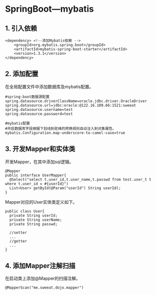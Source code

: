 # SpringBoot—mybatis

## 1. 引入依赖

```
<dependency> <!--添加Mybatis依赖 -->
    <groupId>org.mybatis.spring.boot</groupId>
    <artifactId>mybatis-spring-boot-starter</artifactId>
    <version>1.3.1</version>
</dependency>
```

## 2. 添加配置

在全局配置文件中添加数据库及mybatis配置。

```
#spring-boot数据源配置
spring.datasource.driverClassName=oracle.jdbc.driver.OracleDriver
spring.datasource.url=jdbc:oracle:@122.16.109.66:1521:sweeat
spring.datasource.username=test
spring.datasource.password=test

#mybatis配置
#开启数据库字段根据下划线到驼峰的转换规则自动注入到对象属性。
mybatis.Configuration.map-underscore-to-camel-case=true
```

## 3. 开发Mapper和实体类

开发Mapper，在其中添加sql逻辑。

```
@Mapper
public interface UserMapper{
  @Select("select t.user_id,t.user_name,t.passwd from test.user_t t where t.user_id = #{userId}")
  List<User> getById(@Param("userId") String userId);
}
```

Mapper对应的User实体类定义如下。

```
public class User{
  private String userId;
  private String userName;
  private String passwd;

  //setter
  ...
  //getter
  ...
}
```

## 4. 添加Mapper注解扫描

在启动类上添加@Mapper的扫描注解。

```
@MapperScan("me.sweeat.dojo.mapper")
```
